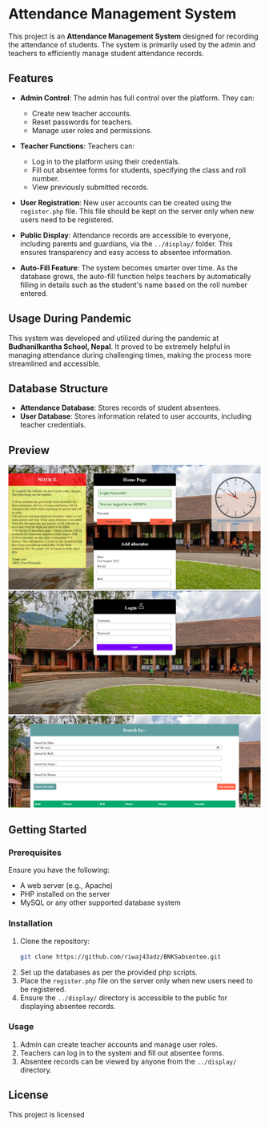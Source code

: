 
# Attendance Management System

This project is an **Attendance Management System** designed for recording the attendance of students. The system is primarily used by the admin and teachers to efficiently manage student attendance records.

## Features

- **Admin Control**: The admin has full control over the platform. They can:
  - Create new teacher accounts.
  - Reset passwords for teachers.
  - Manage user roles and permissions.

- **Teacher Functions**: Teachers can:
  - Log in to the platform using their credentials.
  - Fill out absentee forms for students, specifying the class and roll number.
  - View previously submitted records.

- **User Registration**: New user accounts can be created using the `register.php` file. This file should be kept on the server only when new users need to be registered.

- **Public Display**: Attendance records are accessible to everyone, including parents and guardians, via the `../display/` folder. This ensures transparency and easy access to absentee information.

- **Auto-Fill Feature**: The system becomes smarter over time. As the database grows, the auto-fill function helps teachers by automatically filling in details such as the student's name based on the roll number entered.

## Usage During Pandemic

This system was developed and utilized during the pandemic at **Budhanilkantha School, Nepal**. It proved to be extremely helpful in managing attendance during challenging times, making the process more streamlined and accessible.

## Database Structure

- **Attendance Database**: Stores records of student absentees.
- **User Database**: Stores information related to user accounts, including teacher credentials.

## Preview

![Screenshot](ss/1.png)  
![Screenshot](ss/2.png)  
![Screenshot](ss/3.png)  

## Getting Started

### Prerequisites

Ensure you have the following:
- A web server (e.g., Apache)
- PHP installed on the server
- MySQL or any other supported database system

### Installation

1. Clone the repository:
   ```bash
   git clone https://github.com/riwaj43adz/BNKSabsentee.git
   ```
2. Set up the databases as per the provided php scripts.
3. Place the `register.php` file on the server only when new users need to be registered.
4. Ensure the `../display/` directory is accessible to the public for displaying absentee records.

### Usage

1. Admin can create teacher accounts and manage user roles.
2. Teachers can log in to the system and fill out absentee forms.
3. Absentee records can be viewed by anyone from the `../display/` directory.

## License

This project is licensed
